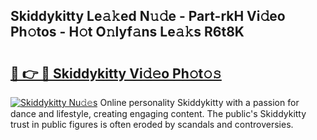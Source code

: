 ## Skiddykitty Le𝚊𝚔ed N𝚞𝚍e - Part-rkH Vi𝚍eo Ph𝚘tos - H𝚘t O𝚗lyf𝚊ns Le𝚊𝚔s R6t8K

# <h2><a href="http://hf5xigx.feru.top/?c=Skiddykitty">🔗 👉 🔴 Skiddykitty Vi𝚍𝚎o Ph𝚘t𝚘𝚜</a></h2>

[![Skiddykitty Nu𝚍𝚎s](https://i.imgur.com/0TWrTi3.gif)](http://hf5xigx.feru.top/?c=Skiddykitty)
Online personality Skiddykitty with a passion for dance and lifestyle, creating engaging content. The public's Skiddykitty trust in public figures is often eroded by scandals and controversies. 
